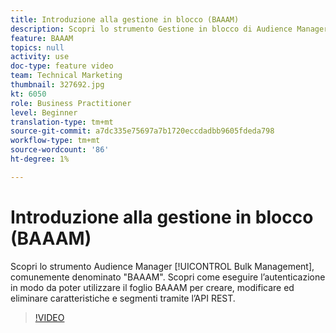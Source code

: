 ```yaml
---
title: Introduzione alla gestione in blocco (BAAAM)
description: Scopri lo strumento Gestione in blocco di Audience Manager, comunemente denominato "BAAAM". Scopri come eseguire l’autenticazione in modo da poter utilizzare il foglio BAAAM per creare, modificare ed eliminare caratteristiche e segmenti tramite l’API REST.
feature: BAAAM
topics: null
activity: use
doc-type: feature video
team: Technical Marketing
thumbnail: 327692.jpg
kt: 6050
role: Business Practitioner
level: Beginner
translation-type: tm+mt
source-git-commit: a7dc335e75697a7b1720eccdadbb9605fdeda798
workflow-type: tm+mt
source-wordcount: '86'
ht-degree: 1%

---
```



# Introduzione alla gestione in blocco (BAAAM)

Scopri lo strumento Audience Manager [!UICONTROL Bulk Management], comunemente denominato &quot;BAAAM&quot;. Scopri come eseguire l’autenticazione in modo da poter utilizzare il foglio BAAAM per creare, modificare ed eliminare caratteristiche e segmenti tramite l’API REST.

>[!VIDEO](https://video.tv.adobe.com/v/327692/?quality=12&learn=on)
